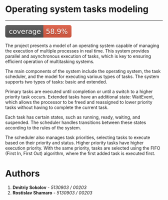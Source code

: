 # Operating system tasks modeling

----

![coverage](.github/badges/jacoco.svg)


The project presents a model of an operating system capable of managing the execution of multiple processes in real time. This system provides parallel and asynchronous execution of tasks, which is key to ensuring efficient operation of multitasking systems.

The main components of the system include the operating system, the task scheduler, and the model for executing various types of tasks. The system supports two types of tasks: basic and extended.

Primary tasks are executed until completion or until a switch to a higher priority task occurs. Extended tasks have an additional state: WaitEvent, which allows the processor to be freed and reassigned to lower priority tasks without having to complete the current task.

Each task has certain states, such as running, ready, waiting, and suspended. The scheduler handles transitions between these states according to the rules of the system.

The scheduler also manages task priorities, selecting tasks to execute based on their priority and status. Higher priority tasks have higher execution priority. With the same priority, tasks are selected using the FIFO (First In, First Out) algorithm, where the first added task is executed first.

# Authors

1. **Dmitriy Sokolov** - *5130903 / 00203*
2. **Rostislav Shamaro** - *5130903 / 00203*


